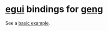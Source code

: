 # [egui](https://github.com/emilk/egui) bindings for [geng](https://github.com/geng-engine/geng)

See a [basic example](examples/basic.rs).
